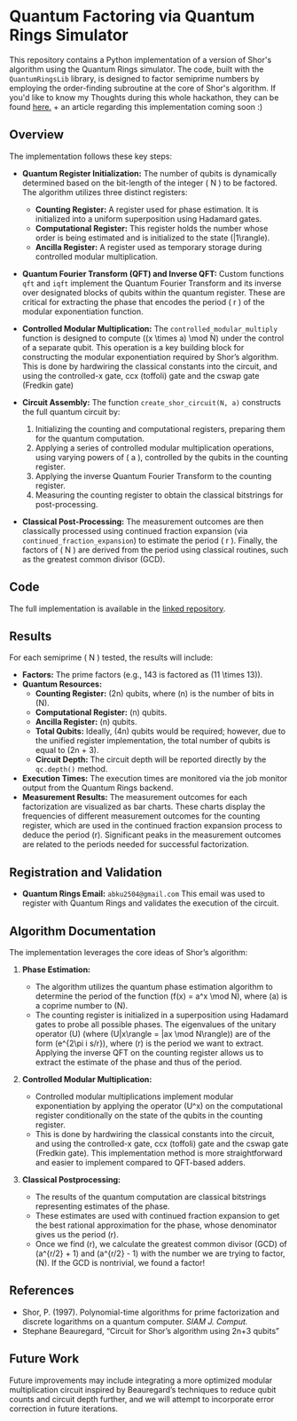 # Quantum Factoring via Quantum Rings Simulator

This repository contains a Python implementation of a version of Shor's algorithm using the Quantum Rings simulator. The code, built with the `QuantumRingsLib` library, is designed to factor semiprime numbers by employing the order-finding subroutine at the core of Shor's algorithm. If you'd like to know my Thoughts during this whole hackathon, they can be found [here.]() + an article regarding this implementation coming soon :)

## Overview

The implementation follows these key steps:

- **Quantum Register Initialization:**
  The number of qubits is dynamically determined based on the bit-length of the integer \( N \) to be factored. The algorithm utilizes three distinct registers:
    - **Counting Register:**  A register used for phase estimation. It is initialized into a uniform superposition using Hadamard gates.
    - **Computational Register:** This register holds the number whose order is being estimated and is initialized to the state \(|1\rangle\).
    - **Ancilla Register:**  A register used as temporary storage during controlled modular multiplication.

- **Quantum Fourier Transform (QFT) and Inverse QFT:**
  Custom functions `qft` and `iqft` implement the Quantum Fourier Transform and its inverse over designated blocks of qubits within the quantum register. These are critical for extracting the phase that encodes the period \( r \) of the modular exponentiation function.

- **Controlled Modular Multiplication:**
  The `controlled_modular_multiply` function is designed to compute \((x \times a) \mod N\) under the control of a separate qubit. This operation is a key building block for constructing the modular exponentiation required by Shor’s algorithm. This is done by hardwiring the classical constants into the circuit, and using the controlled-x gate, ccx (toffoli) gate and the cswap gate (Fredkin gate)
  
- **Circuit Assembly:**
  The function `create_shor_circuit(N, a)` constructs the full quantum circuit by:
  1.  Initializing the counting and computational registers, preparing them for the quantum computation.
  2.  Applying a series of controlled modular multiplication operations, using varying powers of \( a \), controlled by the qubits in the counting register.
  3.  Applying the inverse Quantum Fourier Transform to the counting register.
  4.  Measuring the counting register to obtain the classical bitstrings for post-processing.

- **Classical Post-Processing:**
  The measurement outcomes are then classically processed using continued fraction expansion (via `continued_fraction_expansion`) to estimate the period \( r \). Finally, the factors of \( N \) are derived from the period using classical routines, such as the greatest common divisor (GCD).

## Code

The full implementation is available in the [linked repository](link-to-your-github-repo).

## Results

For each semiprime ( N ) tested, the results will include:

- **Factors:** The prime factors (e.g., 143 is factored as \(11 \times 13\)).
- **Quantum Resources:**
    - **Counting Register:**  \(2n\) qubits, where \(n\) is the number of bits in \(N\).
    - **Computational Register:**  \(n\) qubits.
    - **Ancilla Register:** \(n\) qubits.
    - **Total Qubits:**  Ideally, \(4n\) qubits would be required; however, due to the unified register implementation, the total number of qubits is equal to \(2n + 3\).
    - **Circuit Depth:** The circuit depth will be reported directly by the `qc.depth()` method.
-   **Execution Times:** The execution times are monitored via the job monitor output from the Quantum Rings backend.
-   **Measurement Results:** The measurement outcomes for each factorization are visualized as bar charts. These charts display the frequencies of different measurement outcomes for the counting register, which are used in the continued fraction expansion process to deduce the period \(r\).  Significant peaks in the measurement outcomes are related to the periods needed for successful factorization.

## Registration and Validation

-   **Quantum Rings Email:** `abku2504@gmail.com`
This email was used to register with Quantum Rings and validates the execution of the circuit.

## Algorithm Documentation

The implementation leverages the core ideas of Shor’s algorithm:

1.  **Phase Estimation:**
    *   The algorithm utilizes the quantum phase estimation algorithm to determine the period of the function \(f(x) = a^x \mod N\), where \(a\) is a coprime number to \(N\).
    *   The counting register is initialized in a superposition using Hadamard gates to probe all possible phases. The eigenvalues of the unitary operator \(U\) (where \(U|x\rangle = |ax \mod N\rangle\)) are of the form \(e^{2\pi i s/r}\), where \(r\) is the period we want to extract.  Applying the inverse QFT on the counting register allows us to extract the estimate of the phase and thus of the period.

2.  **Controlled Modular Multiplication:**
    *   Controlled modular multiplications implement modular exponentiation by applying the operator \(U^x\) on the computational register conditionally on the state of the qubits in the counting register.
    *   This is done by hardwiring the classical constants into the circuit, and using the controlled-x gate, ccx (toffoli) gate and the cswap gate (Fredkin gate). This implementation method is more straightforward and easier to implement compared to QFT-based adders.

3.  **Classical Postprocessing:**
    *   The results of the quantum computation are classical bitstrings representing estimates of the phase.
    *   These estimates are used with continued fraction expansion to get the best rational approximation for the phase, whose denominator gives us the period \(r\).
    *    Once we find \(r\), we calculate the greatest common divisor (GCD) of  \(a^{r/2} + 1\) and \(a^{r/2} - 1\) with the number we are trying to factor, \(N\). If the GCD is nontrivial, we found a factor!

## References

-   Shor, P. (1997). Polynomial-time algorithms for prime factorization and discrete logarithms on a quantum computer. *SIAM J. Comput.*
-   Stephane Beauregard, “Circuit for Shor’s algorithm using 2n+3 qubits”  

## Future Work

Future improvements may include integrating a more optimized modular multiplication circuit inspired by Beauregard’s techniques to reduce qubit counts and circuit depth further, and we will attempt to incorporate error correction in future iterations.
